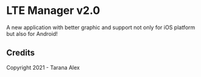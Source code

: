# LTE Manager v2.0

A new application with better graphic and support not only for iOS platform but also for Android!

## Credits

Copyright 2021 - Tarana Alex